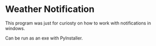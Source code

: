 # Weather Notification
This program was just for curiosty on how to work with notifications in windows.

Can be run as an exe with PyInstaller.
